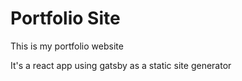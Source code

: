 # Portfolio Site
This is my portfolio website

It's a react app using gatsby as a static site generator